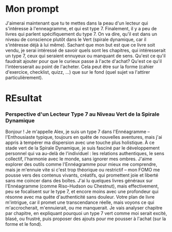 
# Mon prompt

J'aimerai maintenant que tu te mettes dans la peau d'un lecteur qui s'intéresse à l'enneagramme, et qui est type 7. Finalement, il y a peu de livres qui parlent spécifiquement du type 7. On va dire, qu'il est dans un niveau de conscience plutôt dans le Vert (spirale dynamique, car il s'intéresse déjà à lui même). Sachant que mon but est que ce livre soit vendu, je serai intéressé de savoir quels sont les chapitres, qui intéresserait un type 7, ceux qui seraient ennuyeux ou manquant de sens.
Qu'est ce qu'il faudrait ajouter pour que le curieux passe à l'acte d'achat? Qu'est ce qu'il l'intéersserait au point de l'acheter. Cela peut être sur la forme (cahier d'exercice, checklist, quizz, ...) que sur le fond (quel sujet va l'attirer particulièrement).

# REsultat

### Perspective d'un Lecteur Type 7 au Niveau Vert de la Spirale Dynamique

Bonjour ! Je m'appelle Alex, je suis un type 7 dans l'Ennéagramme – l'Enthousiaste typique, toujours en quête de nouvelles aventures, mais j'ai appris à tempérer ma dispersion avec une touche plus holistique. À ce stade vert de la Spirale Dynamique, je suis fasciné par le développement personnel qui va au-delà de l'individuel : les relations authentiques, le sens collectif, l'harmonie avec le monde, sans ignorer mes ombres. J'aime explorer des outils comme l'Ennéagramme pour mieux me comprendre, mais je m'ennuie vite si c'est trop théorique ou restrictif – mon FOMO me pousse vers des contenus vivants, créatifs, qui promettent joie et liberté sans me coincer dans des boîtes. J'ai lu quelques livres généraux sur l'Ennéagramme (comme Riso-Hudson ou Chestnut), mais effectivement, peu se focalisent sur le type 7, et encore moins avec une profondeur qui résonne avec ma quête d'authenticité sans douleur. Votre plan de livre m'intrigue, car il promet une transcendance réelle, mais voyons ce qui m'accrocherait, m'ennuierait, ou me manquerait. Je vais analyser chapitre par chapitre, en expliquant pourquoi un type 7 vert comme moi serait excité, blasé, ou frustré, puis proposer des ajouts pour me pousser à l'achat (sur la forme et le fond).